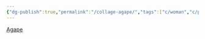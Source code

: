 ```yaml
---
{"dg-publish":true,"permalink":"/collage-agape/","tags":["c/woman","c/polka","c/dots","c/hand","c/japan","c/asl","c/thank-you","c/orange","c/heart"],"created":"2024-01-01T15:50:51.624-05:00","updated":"2024-01-01T17:18:28.898-05:00"}
---
```



[Agape](https://www.instagram.com/p/Bwxes0FFn0V/)